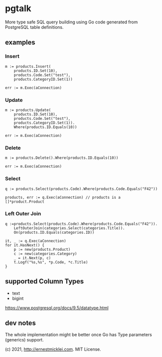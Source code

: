 # pgtalk

More type safe SQL query building using Go code generated from PostgreSQL table definitions.

## examples

### Insert

	m := products.Insert(
		products.ID.Set(10),
		products.Code.Set("test"),
		products.CategoryID.Set(1))

	err := m.Exec(aConnection)		

### Update

	m := products.Update(
		products.ID.Set(10),
		products.Code.Set("test"),
		products.CategoryID.Set(1)).
		Where(products.ID.Equals(10))

	err := m.Exec(aConnection)		

### Delete

	m := products.Delete().Where(products.ID.Equals(10))

	err := m.Exec(aConnection)

### Select

	q := products.Select(products.Code).Where(products.Code.Equals("F42"))

	products, err := q.Exec(aConnection) // products is a []*product.Product

### Left Outer Join

    q :=products.Select(products.Code).Where(products.Code.Equals("F42")).
        LeftOuterJoin(categories.Select(categories.Title)).
        On(products.ID.Equals(categories.ID))

	it, _ := q.Exec(aConnection)
	for it.HasNext() {
		p := new(products.Product)
		c := new(categories.Category)
		_ = it.Next(p, c)
		t.Logf("%s,%s", *p.Code, *c.Title)
	}

## supported Column Types

- text
- bigint

https://www.postgresql.org/docs/9.5/datatype.html

## dev notes

The whole implementation might be better once Go has Type parameters (generics) support.

(c) 2021, http://ernestmicklei.com. MIT License.